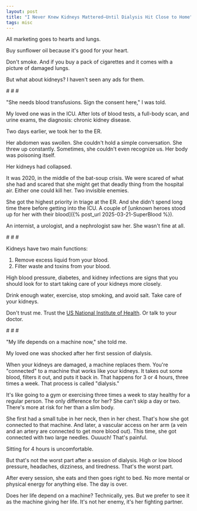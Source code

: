 ```yaml
---
layout: post
title: "I Never Knew Kidneys Mattered—Until Dialysis Hit Close to Home"
tags: misc
---
```


All marketing goes to hearts and lungs.

Buy sunflower oil because it's good for your heart.

Don't smoke. And if you buy a pack of cigarettes and it comes with a picture of damaged lungs.

But what about kidneys? I haven't seen any ads for them.

\# # #

"She needs blood transfusions. Sign the consent here," I was told.

My loved one was in the ICU. After lots of blood tests, a full-body scan, and urine exams, the diagnosis: chronic kidney disease.

Two days earlier, we took her to the ER.

Her abdomen was swollen. She couldn't hold a simple conversation. She threw up constantly. Sometimes, she couldn't even recognize us. Her body was poisoning itself.

Her kidneys had collapsed.

It was 2020, in the middle of the bat-soup crisis. We were scared of what she had and scared that she might get that deadly thing from the hospital air. Either one could kill her. Two invisible enemies.

She got the highest priority in triage at the ER. And she didn't spend long time there before getting into the ICU. A couple of [unknown heroes stood up for her with their blood]({% post_url 2025-03-21-SuperBlood %}).

An internist, a urologist, and a nephrologist saw her. She wasn't fine at all.

\# # #

Kidneys have two main functions:
1. Remove excess liquid from your blood.
2. Filter waste and toxins from your blood.

High blood pressure, diabetes, and kidney infections are signs that you should look for to start taking care of your kidneys more closely.

Drink enough water, exercise, stop smoking, and avoid salt. Take care of your kidneys.

Don't trust me. Trust the [US National Institute of Health](https://www.niddk.nih.gov/health-information/kidney-disease/chronic-kidney-disease-ckd). Or talk to your doctor.

\# # #

"My life depends on a machine now," she told me.

My loved one was shocked after her first session of dialysis.

When your kidneys are damaged, a machine replaces them. You're "connected" to a machine that works like your kidneys. It takes out some blood, filters it out, and puts it back in. That happens for 3 or 4 hours, three times a week. That process is called "dialysis."

It's like going to a gym or exercising three times a week to stay healthy for a regular person. The only difference for her? She can't skip a day or two. There's more at risk for her than a slim body.

She first had a small tube in her neck, then in her chest. That's how she got connected to that machine. And later, a vascular access on her arm (a vein and an artery are connected to get more blood out). This time, she got connected with two large needles. Ouuuch! That's painful.

Sitting for 4 hours is uncomfortable.

But that's not the worst part after a session of dialysis. High or low blood pressure, headaches, dizziness, and tiredness. That's the worst part.

After every session, she eats and then goes right to bed. No more mental or physical energy for anything else. The day is over.

Does her life depend on a machine? Technically, yes. But we prefer to see it as the machine giving her life. It's not her enemy, it's her fighting partner.
